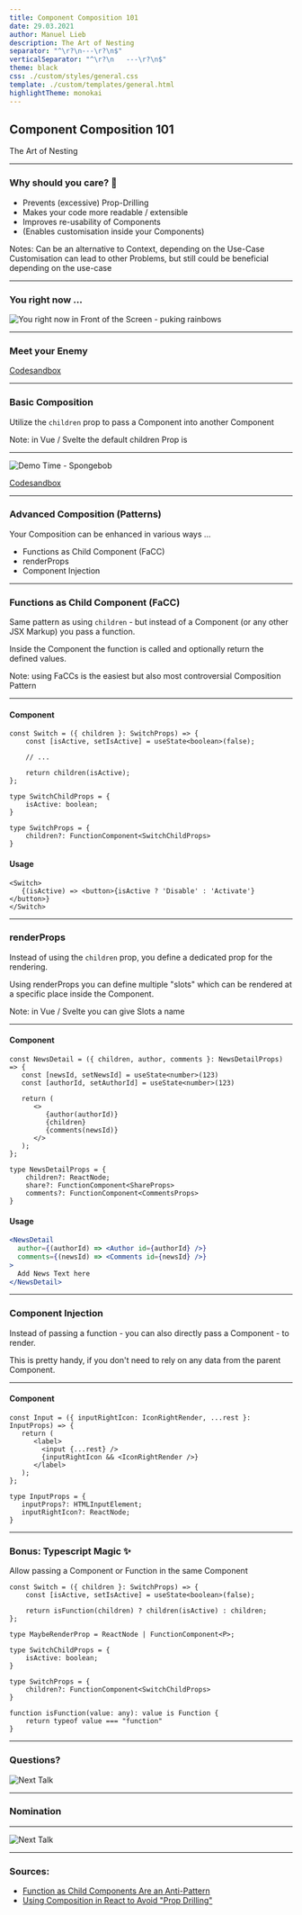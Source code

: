 ```yaml
---
title: Component Composition 101
date: 29.03.2021
author: Manuel Lieb
description: The Art of Nesting
separator: "^\r?\n---\r?\n$"
verticalSeparator: "^\r?\n   ---\r?\n$"
theme: black
css: ./custom/styles/general.css
template: ./custom/templates/general.html
highlightTheme: monokai
---
```


## Component Composition 101

The Art of Nesting

---

### Why should you care? 🤔

- Prevents (excessive) Prop-Drilling
- Makes your code more readable / extensible
- Improves re-usability of Components
- (Enables customisation inside your Components)

Notes:
Can be an alternative to Context, depending on the Use-Case
Customisation can lead to other Problems, but still could be beneficial depending on the use-case

---

### You right now ...

![You right now in Front of the Screen - puking rainbows](assets/20210329/rainbow-puke.gif)

---

### Meet your Enemy

[Codesandbox](https://codesandbox.io/s/component-composition-demo-82heq?file=/src/examples/prop-drilling/prop-drilling.tsx)

---

### Basic Composition

Utilize the `children` prop to pass a Component into another Component

Note: in Vue / Svelte the default children Prop is <slot />

   ---

![Demo Time - Spongebob](assets/20210329/demotime1.jpg)

[Codesandbox](https://codesandbox.io/s/component-composition-demo-82heq?file=/src/examples/prop-drilling/prop-drilling.tsx)

---

### Advanced Composition (Patterns)

Your Composition can be enhanced in various ways ...

- Functions as Child Component (FaCC)
- renderProps
- Component Injection

---

### Functions as Child Component (FaCC)

Same pattern as using `children` - but instead of a Component (or any other JSX Markup) you pass a function.

Inside the Component the function is called and optionally return the defined values.

Note: using FaCCs is the easiest but also most controversial Composition Pattern

   ---

#### Component

```tsx[1-7]
const Switch = ({ children }: SwitchProps) => {
	const [isActive, setIsActive] = useState<boolean>(false);
    
    // ...
    
	return children(isActive);
};

type SwitchChildProps = {
	isActive: boolean;
}

type SwitchProps = {
	children?: FunctionComponent<SwitchChildProps>
}
```

#### Usage

```tsx
<Switch>
   {(isActive) => <button>{isActive ? 'Disable' : 'Activate'}</button>}
</Switch>
```

---

### renderProps

Instead of using the `children` prop, you define a dedicated prop for the rendering.

Using renderProps you can define multiple "slots" which can be rendered at a specific place inside the Component.

Note: in Vue / Svelte you can give Slots a name

   ---

#### Component

```jsx[1-12]
const NewsDetail = ({ children, author, comments }: NewsDetailProps) => {
   const [newsId, setNewsId] = useState<number>(123)
   const [authorId, setAuthorId] = useState<number>(123)

   return (
      <>
         {author(authorId)}
         {children}
         {comments(newsId)}
      </>
   );
};

type NewsDetailProps = {
	children?: ReactNode;
	share?: FunctionComponent<ShareProps>
	comments?: FunctionComponent<CommentsProps>
}
```

#### Usage

```jsx
<NewsDetail
  author={(authorId) => <Author id={authorId} />}
  comments={(newsId) => <Comments id={newsId} />}
>
  Add News Text here
</NewsDetail>
```

---

### Component Injection

Instead of passing a function - you can also directly pass a Component - to render.

This is pretty handy, if you don't need to rely on any data from the parent Component.

   ---

#### Component

```tsx[1-8]
const Input = ({ inputRightIcon: IconRightRender, ...rest }: InputProps) => {
   return (
      <label>
        <input {...rest} />
        {inputRightIcon && <IconRightRender />}
      </label>
   );
};

type InputProps = {
   inputProps?: HTMLInputElement;
   inputRightIcon?: ReactNode;
}
```

---

### Bonus: Typescript Magic ✨

Allow passing a Component or Function in the same Component

```tsx
const Switch = ({ children }: SwitchProps) => {
	const [isActive, setIsActive] = useState<boolean>(false);

	return isFunction(children) ? children(isActive) : children;
};

type MaybeRenderProp = ReactNode | FunctionComponent<P>;

type SwitchChildProps = {
	isActive: boolean;
}

type SwitchProps = {
	children?: FunctionComponent<SwitchChildProps>
}

function isFunction(value: any): value is Function {
	return typeof value === "function"
}
```

---

### Questions?

![Next Talk](assets/20210329/questions.gif)

---

### Nomination

   ---

![Next Talk](assets/20210329/next-talk.jpg)

---

### Sources:

* [Function as Child Components Are an Anti-Pattern](https://americanexpress.io/faccs-are-an-antipattern/)
* [Using Composition in React to Avoid "Prop Drilling"](https://www.youtube.com/watch?v=3XaXKiXtNjw)
